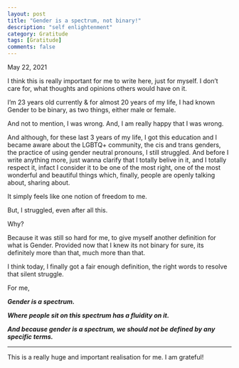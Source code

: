 ```yaml
---
layout: post
title: "Gender is a spectrum, not binary!"
description: "self enlightenment"
category: Gratitude 
tags: [Gratitude]
comments: false
---
```


May 22, 2021


I think this is really important for me to write here, just for myself. I don’t care for, what thoughts and opinions others would have on it.

I’m 23 years old currently & for almost 20 years of my life, I had known Gender to be binary, as two things, either male or female.

And not to mention, I was wrong. And, I am really happy that I was wrong.

And although, for these last 3 years of my life, I got this education and I became aware about the LGBTQ+ community, the cis and trans genders, the practice of using gender neutral pronouns, I still struggled. And before I write anything more, just wanna clarify that I totally belive in it, and I totally respect it, infact I consider it to be one of the most right, one of the most wonderful and beautiful things which, finally, people are openly talking about, sharing about.

It simply feels like one notion of freedom to me.

But, I struggled, even after all this.

Why?

Because it was still so hard for me, to give myself another definition for what is Gender. Provided now that I knew its not binary for sure, its definitely more than that, much more than that.

I think today, I finally got a fair enough definition, the right words to resolve that silent struggle.

For me,

***Gender is a spectrum.***

***Where people sit on this spectrum has a fluidity on it.***

***And because gender is a spectrum, we should not be defined by any specific terms.***

---

This is a really huge and important realisation for me. I am grateful!
